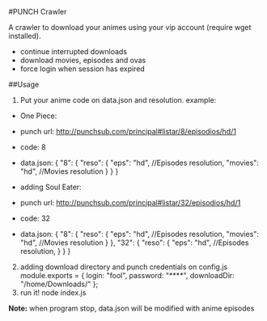 #PUNCH Crawler

A crawler to download your animes using your vip account (require wget installed).

* continue interrupted downloads
* download movies, episodes and ovas
* force login when session has expired

##Usage

1. Put your anime code on data.json and resolution. example:

  * One Piece:
  * punch url: http://punchsub.com/principal#listar/8/episodios/hd/1
  * code: 8
  * data.json:
          {
            "8": {
              "reso": {
                "eps": "hd", //Episodes resolution,
                "movies": "hd", //Movies resolution
              }
            }
          }

  * adding Soul Eater:
  * punch url: http://punchsub.com/principal#listar/32/episodios/hd/1
  * code: 32
  * data.json:
          {
            "8": {
              "reso": {
                "eps": "hd", //Episodes resolution,
                "movies": "hd", //Movies resolution
              }
            },
            "32": {
              "reso": {
                "eps": "hd", //Episodes resolution,
              }
            }
          }
2. adding download directory and punch credentials on config.js
        module.exports = {
          login: "fool",
          password: "****",
          downloadDir: "/home/Downloads/"
        };
3. run it!
        node index.js


**Note:** when program stop, data.json will be modified with anime episodes
